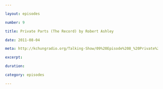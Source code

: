 ```yaml
---

layout: episodes

number: 9

title: Private Parts (The Record) by Robert Ashley

date: 2011-08-04

meta: http://kchungradio.org/Talking-Show/09%20Episode%208_%20Private%20Parts%20(The%20Record)%20by%20Robert%20Ashley.mp3

excerpt: 

duration: 

category: episodes

---
```


